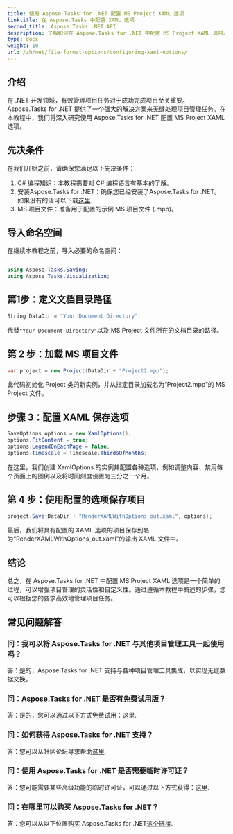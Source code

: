 ```yaml
---
title: 使用 Aspose.Tasks for .NET 配置 MS Project XAML 选项
linktitle: 在 Aspose.Tasks 中配置 XAML 选项
second_title: Aspose.Tasks .NET API
description: 了解如何在 Aspose.Tasks for .NET 中配置 MS Project XAML 选项。通过分步指导增强项目管理灵活性和定制性。
type: docs
weight: 10
url: /zh/net/file-format-options/configuring-xaml-options/
---
```

## 介绍
在 .NET 开发领域，有效管理项目任务对于成功完成项目至关重要。 Aspose.Tasks for .NET 提供了一个强大的解决方案来无缝处理项目管理任务。在本教程中，我们将深入研究使用 Aspose.Tasks for .NET 配置 MS Project XAML 选项。 
## 先决条件
在我们开始之前，请确保您满足以下先决条件：
1. C# 编程知识：本教程需要对 C# 编程语言有基本的了解。
2. 安装Aspose.Tasks for .NET：确保您已经安装了Aspose.Tasks for .NET。如果没有的话可以下载[这里](https://releases.aspose.com/tasks/net/).
3. MS 项目文件：准备用于配置的示例 MS 项目文件 (.mpp)。
## 导入命名空间
在继续本教程之前，导入必要的命名空间：
```csharp

using Aspose.Tasks.Saving;
using Aspose.Tasks.Visualization;
```
## 第1步：定义文档目录路径
```csharp
String DataDir = "Your Document Directory";
```
代替`"Your Document Directory"`以及 MS Project 文件所在的文档目录的路径。
## 第 2 步：加载 MS 项目文件
```csharp
var project = new Project(DataDir + "Project2.mpp");
```
此代码初始化 Project 类的新实例，并从指定目录加载名为“Project2.mpp”的 MS Project 文件。
## 步骤 3：配置 XAML 保存选项
```csharp
SaveOptions options = new XamlOptions();
options.FitContent = true;
options.LegendOnEachPage = false;
options.Timescale = Timescale.ThirdsOfMonths;
```
在这里，我们创建 XamlOptions 的实例并配置各种选项，例如调整内容、禁用每个页面上的图例以及将时间刻度设置为三分之一个月。
## 第 4 步：使用配置的选项保存项目
```csharp
project.Save(DataDir + "RenderXAMLWithOptions_out.xaml", options);
```
最后，我们将具有配置的 XAML 选项的项目保存到名为“RenderXAMLWithOptions_out.xaml”的输出 XAML 文件中。
## 结论
总之，在 Aspose.Tasks for .NET 中配置 MS Project XAML 选项是一个简单的过程，可以增强项目管理的灵活性和自定义性。通过遵循本教程中概述的步骤，您可以根据您的要求高效地管理项目任务。

## 常见问题解答

### 问：我可以将 Aspose.Tasks for .NET 与其他项目管理工具一起使用吗？

答：是的，Aspose.Tasks for .NET 支持与各种项目管理工具集成，以实现无缝数据交换。

### 问：Aspose.Tasks for .NET 是否有免费试用版？

答：是的，您可以通过以下方式免费试用：[这里](https://releases.aspose.com/).

### 问：如何获得 Aspose.Tasks for .NET 支持？

答：您可以从社区论坛寻求帮助[这里](https://forum.aspose.com/c/tasks/15).

### 问：使用 Aspose.Tasks for .NET 是否需要临时许可证？

答：您可能需要某些高级功能的临时许可证，可以通过以下方式获得：[这里](https://purchase.aspose.com/temporary-license/).

### 问：在哪里可以购买 Aspose.Tasks for .NET？

答：您可以从以下位置购买 Aspose.Tasks for .NET[这个链接](https://purchase.aspose.com/buy).